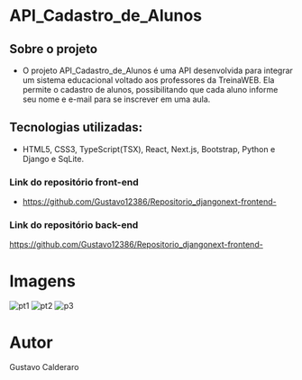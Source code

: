 # API_Cadastro_de_Alunos

## Sobre o projeto
- O projeto API_Cadastro_de_Alunos é uma API desenvolvida para integrar um sistema educacional voltado aos professores da TreinaWEB. Ela permite o cadastro de alunos,
possibilitando que cada aluno informe seu nome e e-mail para se inscrever em uma aula.

## Tecnologias utilizadas:
- HTML5, CSS3, TypeScript(TSX), React, Next.js, Bootstrap, Python e Django e SqLite.

### Link do repositório front-end
- https://github.com/Gustavo12386/Repositorio_djangonext-frontend-

### Link do repositório back-end
https://github.com/Gustavo12386/Repositorio_djangonext-frontend-

# Imagens
![pt1](https://user-images.githubusercontent.com/81700849/196262513-3436ed91-0219-4c4e-a82b-89209246a72e.PNG)
![pt2](https://user-images.githubusercontent.com/81700849/196262572-2eefc806-042d-4402-b442-4fc85a07db3b.PNG)
![p3](https://user-images.githubusercontent.com/81700849/196262597-0ce0024f-49c7-45ae-8d4f-81355ccebb37.PNG)

# Autor
Gustavo Calderaro 
